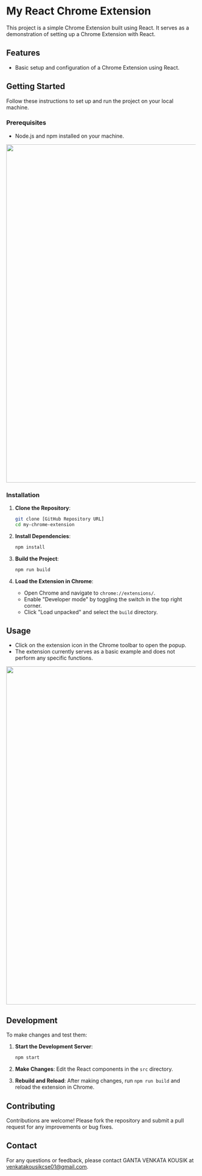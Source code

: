 # My React Chrome Extension

This project is a simple Chrome Extension built using React. It serves as a demonstration of setting up a Chrome Extension with React.

## Features

- Basic setup and configuration of a Chrome Extension using React.

## Getting Started

Follow these instructions to set up and run the project on your local machine.

### Prerequisites

- Node.js and npm installed on your machine.

<img src="https://user-images.githubusercontent.com/74038190/212284100-561aa473-3905-4a80-b561-0d28506553ee.gif" width="900">

### Installation

1. **Clone the Repository**:
   ```bash
   git clone [GitHub Repository URL]
   cd my-chrome-extension
   ```

2. **Install Dependencies**:
   ```bash
   npm install
   ```

3. **Build the Project**:
   ```bash
   npm run build
   ```

4. **Load the Extension in Chrome**:
   - Open Chrome and navigate to `chrome://extensions/`.
   - Enable "Developer mode" by toggling the switch in the top right corner.
   - Click "Load unpacked" and select the `build` directory.

## Usage

- Click on the extension icon in the Chrome toolbar to open the popup.
- The extension currently serves as a basic example and does not perform any specific functions.

<img src="https://user-images.githubusercontent.com/74038190/212284100-561aa473-3905-4a80-b561-0d28506553ee.gif" width="900">

## Development

To make changes and test them:

1. **Start the Development Server**:
   ```bash
   npm start
   ```

2. **Make Changes**: Edit the React components in the `src` directory.

3. **Rebuild and Reload**: After making changes, run `npm run build` and reload the extension in Chrome.

## Contributing

Contributions are welcome! Please fork the repository and submit a pull request for any improvements or bug fixes.

## Contact

For any questions or feedback, please contact GANTA VENKATA KOUSIK at venkatakousikcse01@gmail.com.
